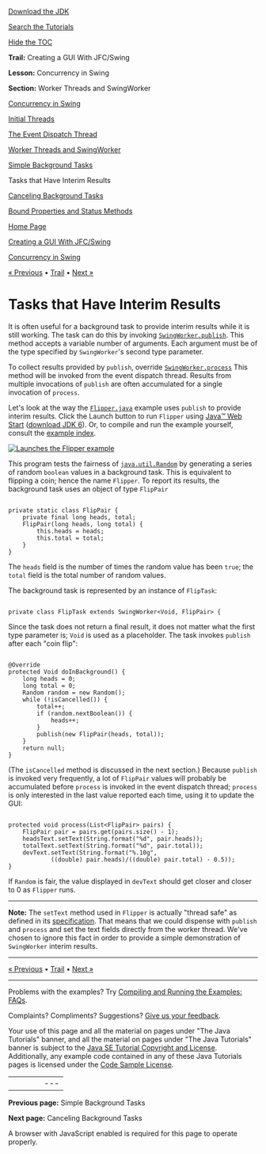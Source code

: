[Download
the JDK](http://java.sun.com/javase/6/download.jsp)
  
[Search the
Tutorials](../../search.html)
  
[Hide the TOC](javascript:toggleLeft())

**Trail:** Creating a GUI With JFC/Swing
  
**Lesson:** Concurrency in Swing
  
**Section:** Worker Threads and SwingWorker

[Concurrency in Swing](index.html)

[Initial Threads](initial.html)

[The Event Dispatch Thread](dispatch.html)

[Worker Threads and SwingWorker](worker.html)

[Simple Background Tasks](simple.html)

Tasks that Have Interim Results

[Canceling Background Tasks](cancel.html)

[Bound Properties and Status Methods](bound.html)

[Home Page](../../index.html)
>
[Creating a GUI With JFC/Swing](../index.html)
>
[Concurrency in Swing](index.html)

[« Previous](simple.html) • [Trail](../TOC.html) • [Next »](cancel.html)

# Tasks that Have Interim Results

It is often useful for a background task to provide interim results
while it is still working. The task can do this by invoking
[`SwingWorker.publish`](http://download.oracle.com/javase/7/docs/api/javax/swing/SwingWorker.html#publish(V...)). This method accepts a variable number of arguments. Each argument
must be of the type specified by `SwingWorker`'s second
type parameter.

To collect results provided by `publish`, override
[`SwingWorker.process`](http://download.oracle.com/javase/7/docs/api/javax/swing/SwingWorker.html#process(java.util.List))
This method will be invoked from the event dispatch thread.
Results from multiple invocations of `publish` are often
accumulated for a single invocation of `process`.

Let's look at the way the
[`Flipper.java`](../examples/concurrency/FlipperProject/src/concurrency/Flipper.java)
example uses `publish` to provide interim results. Click the Launch
button to run `Flipper` using
[Java™ Web Start](http://java.sun.com/products/javawebstart/index.jsp)
([download
JDK 6](http://java.sun.com/javase/downloads/index.jsp)). Or, to compile and run the example yourself, consult
the [example
index](../examples/concurrency/index.html#Flipper).

[![Launches the Flipper example](../../images/jws-launch-button.png)](http://download.oracle.com/javase/tutorialJWS/uiswing/concurrency/ex6/Flipper.jnlp)

This program tests the fairness of
[`java.util.Random`](http://download.oracle.com/javase/7/docs/api/java/util/Random.html)
by generating a series of random `boolean` values in a
background task. This is equivalent to flipping a coin; hence the
name `Flipper`. To report its results, the background task
uses an object of type `FlipPair`

```

private static class FlipPair {
    private final long heads, total;
    FlipPair(long heads, long total) {
        this.heads = heads;
        this.total = total;
    }
}

```

The `heads` field is the number of times the random value
has been `true`; the `total` field is the total
number of random values.

The background task is represented by an instance of
`FlipTask`:

```

private class FlipTask extends SwingWorker<Void, FlipPair> {

```

Since the task does not return a final result, it does not matter what
the first type parameter is; `Void` is used as a
placeholder. The task invokes `publish` after each "coin
flip":

```

@Override
protected Void doInBackground() {
    long heads = 0;
    long total = 0;
    Random random = new Random();
    while (!isCancelled()) {
        total++;
        if (random.nextBoolean()) {
            heads++;
        }
        publish(new FlipPair(heads, total));
    }
    return null;
}

```

(The `isCancelled` method is discussed in the next
section.) Because `publish` is invoked very frequently, a
lot of `FlipPair` values will probably be accumulated
before `process` is invoked in the event dispatch thread;
`process` is only interested in the last value reported each
time, using it to update the GUI:

```

protected void process(List<FlipPair> pairs) {
    FlipPair pair = pairs.get(pairs.size() - 1);
    headsText.setText(String.format("%d", pair.heads));
    totalText.setText(String.format("%d", pair.total));
    devText.setText(String.format("%.10g", 
            ((double) pair.heads)/((double) pair.total) - 0.5));
}

```

If `Random` is fair, the value displayed in
`devText` should get closer and closer to 0 as
`Flipper` runs.

---

**Note:** The `setText` method used in `Flipper` is
actually "thread safe" as defined in its
[specification](http://download.oracle.com/javase/7/docs/api/javax/swing/text/JTextComponent.html#setText(java.lang.String)). That means that we could dispense with `publish` and
`process` and set the text fields directly from the
worker thread. We've chosen to ignore this fact in order to
provide a simple demonstration of `SwingWorker` interim
results.

---

[« Previous](simple.html)
•
[Trail](../TOC.html)
•
[Next »](cancel.html)

---

Problems with the examples? Try [Compiling and Running
the Examples: FAQs](../../information/run-examples.html).
  
Complaints? Compliments? Suggestions? [Give
us your feedback](http://download.oracle.com/javase/feedback.html).

Your use of this page and all the material on pages under "The Java Tutorials" banner,
and all the material on pages under "The Java Tutorials" banner is subject to the [Java SE Tutorial Copyright
and License](../../information/license.html).
Additionally, any example code contained in any of these Java
Tutorials pages is licensed under the
[Code
Sample License](http://developers.sun.com/license/berkeley_license.html).

|  |  |  |  |  |
| --- | --- | --- | --- | --- |
| |  |  | | --- | --- | | duke image | Oracle logo | | [About Oracle](http://www.oracle.com/us/corporate/index.html) | [Oracle Technology Network](http://www.oracle.com/technology/index.html) | [Terms of Service](https://www.samplecode.oracle.com/servlets/CompulsoryClickThrough?type=TermsOfService) | Copyright © 1995, 2011 Oracle and/or its affiliates. All rights reserved. |

**Previous page:** Simple Background Tasks
  
**Next page:** Canceling Background Tasks




A browser with JavaScript enabled is required for this page to operate properly.